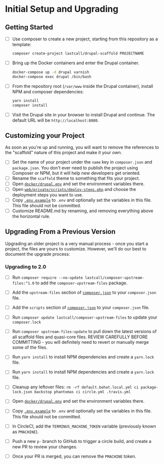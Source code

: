 Initial Setup and Upgrading
===========================

Getting Started
---------------
- [ ] Use composer to create a new project, starting from this repository as a template:
    ```bash
    composer create-project lastcall/drupal-scaffold PROJECTNAME
    ```
- [ ] Bring up the Docker containers and enter the Drupal container.
    ```bash
    docker-compose up -d drupal varnish
    docker-compose exec drupal /bin/bash
    ```
- [ ] From the repository root (`/var/www` inside the Drupal container), install NPM and composer dependencies:
    ```bash
    yarn install
    composer install
    ```
- [ ] Visit the Drupal site in your browser to install Drupal and continue.  The default URL will be `http://localhost:8080`.

Customizing your Project
------------------------
As soon as you're up and running, you will want to remove the references to the "scaffold" nature of this project and make it your own.
- [ ] Set the name of your project under the `name` key in `composer.json` and `package.json`.  You don't ever need to publish the project using Composer or NPM, but it will help new developers get oriented.
- [ ] Rename the `scaffold` theme to something that fits your project.
- [ ] Open [`docker/drupal.env`](/docker/drupal.env) and set the environment variables there.
- [ ] Open [`web/private/scripts/deploy-steps.php`](/web/private/scripts/deploy-steps.php) and choose the deployment steps you want to use.
- [ ] Copy [`.env.example`](/.env.example) to `.env` and optionally set the variables in this file. This file should not be committed.
- [ ] Customize README.md by renaming, and removing everything above the horizontal rule.

Upgrading From a Previous Version
---------------------------------
Upgrading an older project is a very manual process - once you start a project, the files are yours to customize.  However, we'll do our best to document the upgrade process:

### Upgrading to 2.0
- [ ] Run `composer require --no-update lastcall/composer-upstream-files:^1.0` to add the `composer-upstream-files` package.
- [ ] Add the `upstream-files` section of [`composer.json`](/composer.json) to your `composer.json` file.
- [ ] Add the `scripts` section of [`composer.json`](/composer.json) to your `composer.json` file.
- [ ] Run `composer update lastcall/composer-upstream-files` to update your `composer.lock`
- [ ] Run `composer upstream-files:update` to pull down the latest versions of all scaffold files and quasi-core files.  REVIEW CAREFULLY BEFORE COMMITTING - you will definitely need to revert or manually merge some of the files.
- [ ] Run `yarn install` to install NPM dependencies and create a `yarn.lock` file.
- [ ] Run `yarn install` to install NPM dependencies and create a `yarn.lock` file.
- [ ] Cleanup any leftover files: `rm -rf default.behat.local.yml ci package-lock.json backstop phantomas ci circle.yml .travis.yml`
- [ ] Open [`docker/drupal.env`](/docker/drupal.env) and set the environment variables there.
- [ ] Copy [`.env.example`](/.env.example) to `.env` and optionally set the variables in this file. This file should not be committed.
- [ ] In CircleCI, add the `TERMINUS_MACHINE_TOKEN` variable (previously known as `PMACHINE`).
- [ ] Push a new `p-` branch to GitHub to trigger a circle build, and create a new PR to review your changes.
- [ ] Once your PR is merged, you can remove the `PMACHINE` token.

